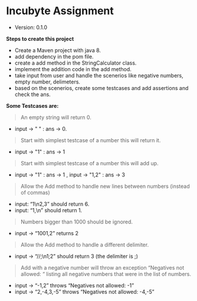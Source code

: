# Incubyte Assignment

- Version: 0.1.0

**Steps to create this project**
* Create a Maven project with java 8.
* add dependency in the pom file.
* create a add method in the StringCalculator class.
* implement the addition code in the add method.
* take input from user and handle the scenerios like negative numbers, empty number, delimeters.
* based on the scenerios, create some testcases and add assertions and check the ans.

**Some Testcases are:**
> An empty string will return 0. 
* input -> " " : ans -> 0. 

> Start with simplest testcase of a number this will return it.
* input -> "1" : ans -> 1 

> Start with simplest testcase of a number this will add up.
* input -> "1" : ans -> 1 , input -> "1,2" : ans -> 3

> Allow the Add method to handle new lines between numbers (instead of commas)
* input: “1\n2,3” should return 6.
* input: “1,\n” should return 1.

> Numbers bigger than 1000 should be ignored.
* input -> “1001,2” returns 2

> Allow the Add method to handle a different delimiter.
* input -> “//;\n1;2” should return 3 (the delimiter is ;)

> Add with a negative number will throw an exception “Negatives not allowed: “ listing all negative numbers that were in the list of numbers.
* input -> “-1,2” throws “Negatives not allowed: -1”
* input -> “2,-4,3,-5” throws “Negatives not allowed: -4,-5”
